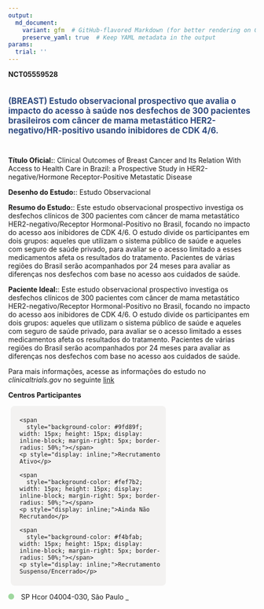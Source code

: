 ```yaml
---
output: 
  md_document:
    variant: gfm  # GitHub-flavored Markdown (for better rendering on GitHub)
    preserve_yaml: true  # Keep YAML metadata in the output
params:
  trial: ''
---
```


**NCT05559528**

<div style="padding: 5px 5px 5px 0px; font-size: 1.20em; font-weight: bold; color: #2E4A7F; text-align: left; margin-bottom: 20px">

(BREAST) Estudo observacional prospectivo que avalia o impacto do acesso
à saúde nos desfechos de 300 pacientes brasileiros com câncer de mama
metastático HER2-negativo/HR-positivo usando inibidores de CDK 4/6.

</div>

**Título Oficial:**: Clinical Outcomes of Breast Cancer and Its Relation
With Access to Health Care in Brazil: a Prospective Study in
HER2-negative/Hormone Receptor-Positive Metastatic Disease

**Desenho do Estudo:**: Estudo Observacional

**Resumo do Estudo:**: Este estudo observacional prospectivo investiga
os desfechos clínicos de 300 pacientes com câncer de mama metastático
HER2-negativo/Receptor Hormonal-Positivo no Brasil, focando no impacto
do acesso aos inibidores de CDK 4/6. O estudo divide os participantes em
dois grupos: aqueles que utilizam o sistema público de saúde e aqueles
com seguro de saúde privado, para avaliar se o acesso limitado a esses
medicamentos afeta os resultados do tratamento. Pacientes de várias
regiões do Brasil serão acompanhados por 24 meses para avaliar as
diferenças nos desfechos com base no acesso aos cuidados de saúde.

**Paciente Ideal:**: Este estudo observacional prospectivo investiga os
desfechos clínicos de 300 pacientes com câncer de mama metastático
HER2-negativo/Receptor Hormonal-Positivo no Brasil, focando no impacto
do acesso aos inibidores de CDK 4/6. O estudo divide os participantes em
dois grupos: aqueles que utilizam o sistema público de saúde e aqueles
com seguro de saúde privado, para avaliar se o acesso limitado a esses
medicamentos afeta os resultados do tratamento. Pacientes de várias
regiões do Brasil serão acompanhados por 24 meses para avaliar as
diferenças nos desfechos com base no acesso aos cuidados de saúde.

Para mais informações, acesse as informações do estudo no
*clinicaltrials.gov* no seguinte
[link](https://clinicaltrials.gov/ct2/show/NCT05559528)

**Centros Participantes**

<div style="margin-bottom: 8px; margin-left: 5px; padding: 8px; max-width: 300px; background-color: #f3f2f1; border-radius: 8px;">

<div style="margin-left: 10px;">

    <span 
      style="background-color: #9fd89f; width: 15px; height: 15px; display: inline-block; margin-right: 5px; border-radius: 50%;"></span>
    <p style="display: inline;">Recrutamento Ativo</p>

</div>

<div style="margin-left: 10px;">

    <span 
      style="background-color: #fef7b2; width: 15px; height: 15px; display: inline-block; margin-right: 5px; border-radius: 50%;"></span>
    <p style="display: inline;">Ainda Não Recrutando</p>

</div>

<div style="margin-left: 10px;">

    <span 
      style="background-color: #f4bfab; width: 15px; height: 15px; display: inline-block; margin-right: 5px; border-radius: 50%;"></span>
    <p style="display: inline;">Recrutamento Suspenso/Encerrado</p>

</div>

</div>

<span style="display: inline-block; width: 12px; height: 12px; border-radius: 50%; margin-right: 10px; padding-bottom: 0px; background-color: #9fd89f;"></span>
SP Hcor 04004-030, São Paulo
<span style="color: #2E4A7F; text-decoration: none; font-weight: 500; font-size: 0.8">[REPORTAR
ERRO](https://flazar.shinyapps.io/formsapp?study_nct_id=NCT05559528&location_id=HCORSAOPAULOSP04004030BRAZIL&location_full_name=Hcor%2C%2004004-030%2C%20S%C3%A3o%20Paulo&form_type=Reportar%20Erro)</span>
